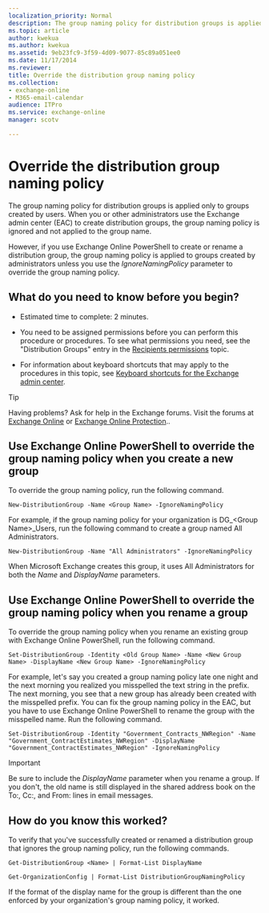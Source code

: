 ```yaml
---
localization_priority: Normal
description: The group naming policy for distribution groups is applied only to groups created by users. When you or other administrators use the Exchange admin center (EAC) to create distribution groups, the group naming policy is ignored and not applied to the group name.
ms.topic: article
author: kwekua
ms.author: kwekua
ms.assetid: 9eb23fc9-3f59-4d09-9077-85c89a051ee0
ms.date: 11/17/2014
ms.reviewer: 
title: Override the distribution group naming policy
ms.collection: 
- exchange-online
- M365-email-calendar
audience: ITPro
ms.service: exchange-online
manager: scotv

---
```


# Override the distribution group naming policy

The group naming policy for distribution groups is applied only to groups created by users. When you or other administrators use the Exchange admin center (EAC) to create distribution groups, the group naming policy is ignored and not applied to the group name.

However, if you use Exchange Online PowerShell to create or rename a distribution group, the group naming policy is applied to groups created by administrators unless you use the _IgnoreNamingPolicy_ parameter to override the group naming policy.

## What do you need to know before you begin?

- Estimated time to complete: 2 minutes.

- You need to be assigned permissions before you can perform this procedure or procedures. To see what permissions you need, see the "Distribution Groups" entry in the [Recipients permissions](https://technet.microsoft.com/library/5b690bcb-c6df-4511-90e1-08ca91f43b37.aspx) topic.

- For information about keyboard shortcuts that may apply to the procedures in this topic, see [Keyboard shortcuts for the Exchange admin center](../../accessibility/keyboard-shortcuts-in-admin-center.md).

> [!TIP]
> Having problems? Ask for help in the Exchange forums. Visit the forums at [Exchange Online](https://go.microsoft.com/fwlink/p/?linkId=267542) or [Exchange Online Protection](https://go.microsoft.com/fwlink/p/?linkId=285351)..

## Use Exchange Online PowerShell to override the group naming policy when you create a new group

To override the group naming policy, run the following command.

```
New-DistributionGroup -Name <Group Name> -IgnoreNamingPolicy
```

For example, if the group naming policy for your organization is DG_\<Group Name\>_Users, run the following command to create a group named All Administrators.

```
New-DistributionGroup -Name "All Administrators" -IgnoreNamingPolicy
```

When Microsoft Exchange creates this group, it uses All Administrators for both the _Name_ and _DisplayName_ parameters.

## Use Exchange Online PowerShell to override the group naming policy when you rename a group

To override the group naming policy when you rename an existing group with Exchange Online PowerShell, run the following command.

```
Set-DistributionGroup -Identity <Old Group Name> -Name <New Group Name> -DisplayName <New Group Name> -IgnoreNamingPolicy
```

For example, let's say you created a group naming policy late one night and the next morning you realized you misspelled the text string in the prefix. The next morning, you see that a new group has already been created with the misspelled prefix. You can fix the group naming policy in the EAC, but you have to use Exchange Online PowerShell to rename the group with the misspelled name. Run the following command.

```
Set-DistributionGroup -Identity "Government_Contracts_NWRegion" -Name "Government_ContractEstimates_NWRegion" -DisplayName "Government_ContractEstimates_NWRegion" -IgnoreNamingPolicy
```

> [!IMPORTANT]
> Be sure to include the _DisplayName_ parameter when you rename a group. If you don't, the old name is still displayed in the shared address book on the To:, Cc:, and From: lines in email messages.

## How do you know this worked?

To verify that you've successfully created or renamed a distribution group that ignores the group naming policy, run the following commands.

```
Get-DistributionGroup <Name> | Format-List DisplayName
```

```
Get-OrganizationConfig | Format-List DistributionGroupNamingPolicy
```

If the format of the display name for the group is different than the one enforced by your organization's group naming policy, it worked.
